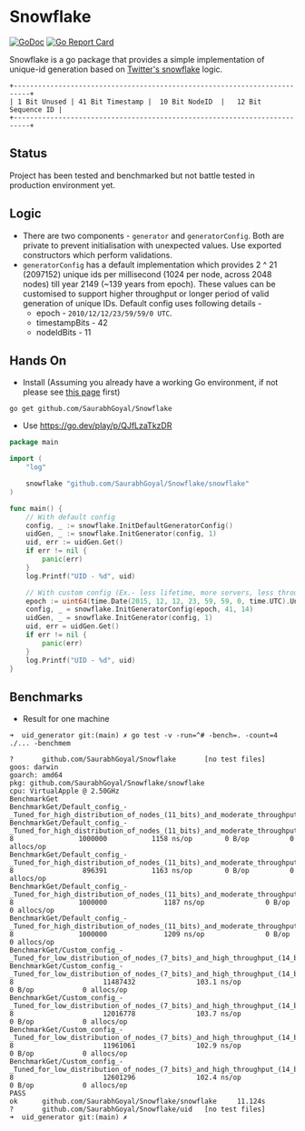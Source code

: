 # Snowflake
[![GoDoc](https://godoc.org/github.com/SaurabhGoyal/Snowflake?status.svg)](https://godoc.org/github.com/SaurabhGoyal/Snowflake) [![Go Report Card](https://goreportcard.com/badge/github.com/SaurabhGoyal/Snowflake)](https://goreportcard.com/report/github.com/SaurabhGoyal/Snowflake)

Snowflake is a go package that provides a simple implementation of unique-id generation based on [Twitter's snowflake](https://blog.twitter.com/engineering/en_us/a/2010/announcing-snowflake) logic.
```
+--------------------------------------------------------------------------+
| 1 Bit Unused | 41 Bit Timestamp |  10 Bit NodeID  |   12 Bit Sequence ID |
+--------------------------------------------------------------------------+
```

## Status
Project has been tested and benchmarked but not battle tested in production environment yet.

## Logic
- There are two components - `generator` and `generatorConfig`. Both are private to prevent initialisation with unexpected values. Use exported constructors which perform validations.
- `generatorConfig` has a default implementation which provides 2 ^ 21 (2097152) unique ids per millisecond (1024 per node, across 2048 nodes) till year 2149 (~139 years from epoch). These values can be customised to support higher throughput or longer period of valid generation of unique IDs. Default config uses following details -
  - epoch - `2010/12/12/23/59/59/0 UTC`.
  - timestampBits - 42
  - nodeIdBits - 11

## Hands On
- Install (Assuming you already have a working Go environment, if not please see [this page](https://go.dev/doc/install) first)
```
go get github.com/SaurabhGoyal/Snowflake
```
- Use
https://go.dev/play/p/QJfLzaTkzDR
```go
package main

import (
    "log"

    snowflake "github.com/SaurabhGoyal/Snowflake/snowflake"
)

func main() {
	// With default config
    config, _ := snowflake.InitDefaultGeneratorConfig()
    uidGen, _ := snowflake.InitGenerator(config, 1)
    uid, err := uidGen.Get()
    if err != nil {
        panic(err)
    }
    log.Printf("UID - %d", uid)

    // With custom config (Ex.- less lifetime, more servers, less throughput per server)
    epoch := uint64(time.Date(2015, 12, 12, 23, 59, 59, 0, time.UTC).UnixMilli())
    config, _ = snowflake.InitGeneratorConfig(epoch, 41, 14)
    uidGen, _ = snowflake.InitGenerator(config, 1)
    uid, err = uidGen.Get()
    if err != nil {
        panic(err)
    }
    log.Printf("UID - %d", uid)  
}

```

## Benchmarks
- Result for one machine
```
➜  uid_generator git:(main) ✗ go test -v -run=^# -bench=. -count=4 ./... -benchmem

?       github.com/SaurabhGoyal/Snowflake       [no test files]
goos: darwin
goarch: amd64
pkg: github.com/SaurabhGoyal/Snowflake/snowflake
cpu: VirtualApple @ 2.50GHz
BenchmarkGet
BenchmarkGet/Default_config_-_Tuned_for_high_distribution_of_nodes_(11_bits)_and_moderate_throughput_(10_bits)_per_node
BenchmarkGet/Default_config_-_Tuned_for_high_distribution_of_nodes_(11_bits)_and_moderate_throughput_(10_bits)_per_node-8                1000000           1158 ns/op        0 B/op          0 allocs/op
BenchmarkGet/Default_config_-_Tuned_for_high_distribution_of_nodes_(11_bits)_and_moderate_throughput_(10_bits)_per_node-8                 896391           1163 ns/op        0 B/op          0 allocs/op
BenchmarkGet/Default_config_-_Tuned_for_high_distribution_of_nodes_(11_bits)_and_moderate_throughput_(10_bits)_per_node-8                1000000              1187 ns/op               0 B/op          0 allocs/op
BenchmarkGet/Default_config_-_Tuned_for_high_distribution_of_nodes_(11_bits)_and_moderate_throughput_(10_bits)_per_node-8                1000000              1209 ns/op               0 B/op            0 allocs/op
BenchmarkGet/Custom_config_-_Tuned_for_low_distribution_of_nodes_(7_bits)_and_high_throughput_(14_bits)_per_node
BenchmarkGet/Custom_config_-_Tuned_for_low_distribution_of_nodes_(7_bits)_and_high_throughput_(14_bits)_per_node-8                      11487432               103.1 ns/op             0 B/op            0 allocs/op
BenchmarkGet/Custom_config_-_Tuned_for_low_distribution_of_nodes_(7_bits)_and_high_throughput_(14_bits)_per_node-8                      12016778               103.7 ns/op             0 B/op            0 allocs/op
BenchmarkGet/Custom_config_-_Tuned_for_low_distribution_of_nodes_(7_bits)_and_high_throughput_(14_bits)_per_node-8                      11961061               102.9 ns/op             0 B/op            0 allocs/op
BenchmarkGet/Custom_config_-_Tuned_for_low_distribution_of_nodes_(7_bits)_and_high_throughput_(14_bits)_per_node-8                      12601296               102.4 ns/op             0 B/op            0 allocs/op
PASS
ok      github.com/SaurabhGoyal/Snowflake/snowflake     11.124s
?       github.com/SaurabhGoyal/Snowflake/uid   [no test files]
➜  uid_generator git:(main) ✗
```